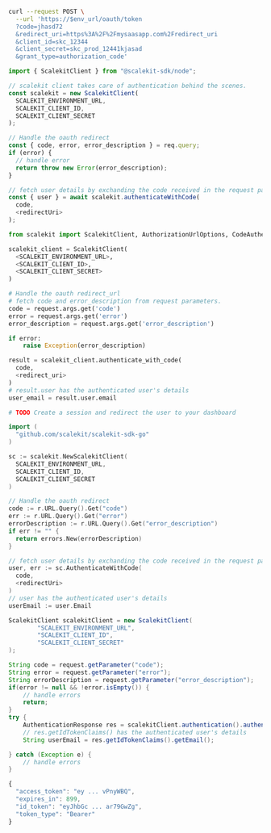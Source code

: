 <CodeWithHeader method="post" endpoint="/oauth/token">
<Tabs groupId="tech-stack" querystring>
<TabItem value="curl" label="cURL">

```bash showLineNumbers
curl --request POST \
  --url 'https://$env_url/oauth/token
  ?code=jhasd72
  &redirect_uri=https%3A%2F%2Fmysaasapp.com%2Fredirect_uri
  &client_id=skc_12344
  &client_secret=skc_prod_12441kjasad
  &grant_type=authorization_code'
```

</TabItem>
<TabItem value="nodejs" label="Node.js">

```js showLineNumbers
import { ScalekitClient } from "@scalekit-sdk/node";

// scalekit client takes care of authentication behind the scenes.
const scalekit = new ScalekitClient(
  SCALEKIT_ENVIRONMENT_URL,
  SCALEKIT_CLIENT_ID,
  SCALEKIT_CLIENT_SECRET
);

// Handle the oauth redirect
const { code, error, error_description } = req.query;
if (error) {
  // handle error
  return throw new Error(error_description);
}

// fetch user details by exchanding the code received in the request params
const { user } = await scalekit.authenticateWithCode(
  code,
  <redirectUri>
);

```

</TabItem>
<TabItem value="py" label="Python">

```python showLineNumbers
from scalekit import ScalekitClient, AuthorizationUrlOptions, CodeAuthenticationOptions

scalekit_client = ScalekitClient(
  <SCALEKIT_ENVIRONMENT_URL>,
  <SCALEKIT_CLIENT_ID>, 
  <SCALEKIT_CLIENT_SECRET>
)

# Handle the oauth redirect_url
# fetch code and error_description from request parameters.
code = request.args.get('code')
error = request.args.get('error')
error_description = request.args.get('error_description')

if error:
    raise Exception(error_description)

result = scalekit_client.authenticate_with_code(
  code, 
  <redirect_uri>
)
# result.user has the authenticated user's details
user_email = result.user.email

# TODO Create a session and redirect the user to your dashboard
```

</TabItem>
<TabItem value="golang" label="Go">

```go showLineNumbers
import (
  "github.com/scalekit/scalekit-sdk-go"
)

sc := scalekit.NewScalekitClient(
  SCALEKIT_ENVIRONMENT_URL,
  SCALEKIT_CLIENT_ID,
  SCALEKIT_CLIENT_SECRET
)

// Handle the oauth redirect
code := r.URL.Query().Get("code")
err := r.URL.Query().Get("error")
errorDescription := r.URL.Query().Get("error_description")
if err != "" {
  return errors.New(errorDescription)
}

// fetch user details by exchanding the code received in the request params
user, err := sc.AuthenticateWithCode(
  code,
  <redirectUri>
)
// user has the authenticated user's details
userEmail := user.Email
```

</TabItem>

<TabItem value="java" label="Java">

```java showLineNumbers
ScalekitClient scalekitClient = new ScalekitClient(
        "SCALEKIT_ENVIRONMENT_URL",
        "SCALEKIT_CLIENT_ID",
        "SCALEKIT_CLIENT_SECRET"
);

String code = request.getParameter("code");
String error = request.getParameter("error");
String errorDescription = request.getParameter("error_description");
if(error != null && !error.isEmpty()) {
    // handle errors
    return;
}
try {
    AuthenticationResponse res = scalekitClient.authentication().authenticateWithCode(code, redirectUrl);
    // res.getIdTokenClaims() has the authenticated user's details
    String userEmail = res.getIdTokenClaims().getEmail();

} catch (Exception e) {
    // handle errors
}
```

</TabItem>

</Tabs>
</CodeWithHeader>
<CodeWithHeader title="Response">

```js
{
  "access_token": "ey ... vPnyWBQ",
  "expires_in": 899,
  "id_token": "eyJhbGc ... ar79GwZg",
  "token_type": "Bearer"
}
```

</CodeWithHeader>
